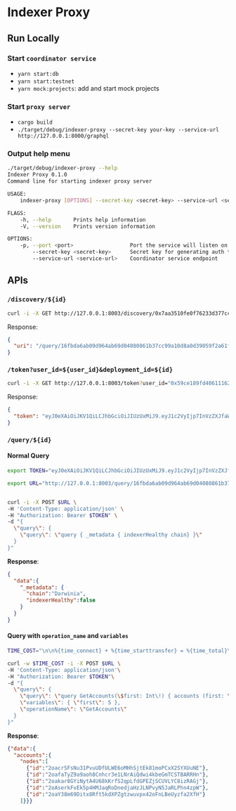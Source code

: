 # Indexer Proxy

## Run Locally

### Start `coordinator service`

- `yarn start:db`
- `yarn start:testnet`
- `yarn mock:projects`: add and start mock projects

### Start `proxy server`

- `cargo build`
- `./target/debug/indexer-proxy --secret-key your-key --service-url http://127.0.0.1:8000/graphql`

### Output help menu

```sh
./target/debug/indexer-proxy --help
Indexer Proxy 0.1.0
Command line for starting indexer proxy server

USAGE:
    indexer-proxy [OPTIONS] --secret-key <secret-key> --service-url <service-url>

FLAGS:
    -h, --help       Prints help information
    -V, --version    Prints version information

OPTIONS:
    -p, --port <port>                  Port the service will listen on [default: 8003]
        --secret-key <secret-key>      Secret key for generating auth token
        --service-url <service-url>    Coordinator service endpoint
```

## APIs

###  `/discovery/${id}`

```sh
curl -i -X GET http://127.0.0.1:8003/discovery/0x7aa3510fe0f76233d377cce09631fb1b0093de258ca0036afb7dc704c7c1d15e
```

Response:

```json
{
  "uri": "/query/16fbda6ab09d964ab69d04080861b37cc99a10d8a0d39059f2a61f70cc5a42e9"
}
```

### `/token?user_id=${user_id}&deployment_id=${id}`

```sh
curl -i -X GET http://127.0.0.1:8003/token?user_id="0x59ce189fd40611162017deb88d826C3485f41e0D"&deployment_id="0x7aa3510fe0f76233d377cce09631fb1b0093de258ca0036afb7dc704c7c1d15e"
```

Response:

```json
{ 
  "token": "eyJ0eXAiOiJKV1QiLCJhbGciOiJIUzUxMiJ9.eyJ1c2VyIjp7InVzZXJfaWQiOiIweDU5Y2UxODlmZDQwNjExMTYyMDE3ZGViODhkODI2QzM0ODVmNDFlMEQiLCJkZXBsb3ltZW50X2lkIjoiMHg2YzgyMTI0MDhjM2M2MmZjNzhjYmZhOWQ2ZmU1ZmYzOTM0OGMxMDA5MTE0YTYzMTViMWUyMjU2NDU5MTM1MzQ4In0sImV4cCI6MTYzODg0MjA5MH0.4ej2RiEIPvSfKXisKCH2OYvu8WuLKMgKL59KlwpX6XTVUl0h57e63bdJjxxb109JwAGqkCVufKgj8m4OVETiyA"
}
```

### `/query/${id}`

#### Normal Query

```sh
export TOKEN="eyJ0eXAiOiJKV1QiLCJhbGciOiJIUzUxMiJ9.eyJ1c2VyIjp7InVzZXJfaWQiOiIweGVlcmZzZGZkc2YiLCJkZXBsb3ltZW50X2lkIjoiMHg2YzgyMTI0MDhjM2M2MmZjNzhjYmZhOWQ2ZmU1ZmYzOTM0OGMxMDA5MTE0YTYzMTViMWUyMjU2NDU5MTM1MzQ4In0sImV4cCI6MTYzODg0MTIyN30.ZUiW_m3Li5eklc1cK5z2VOLVqlv9yPQ9ojHddegSiNKj5eEf8PoTsbzIKhHFkUkRtgArMTiJhmDRT_9L7vCKIg"

export URL="http://127.0.0.1:8003/query/16fbda6ab09d964ab69d04080861b37cc99a10d8a0d39059f2a61f70cc5a42e9"


curl -i -X POST $URL \
-H 'Content-Type: application/json' \
-H "Authorization: Bearer $TOKEN" \
-d "{
  \"query\": { 
    \"query\": \"query { _metadata { indexerHealthy chain} }\" 
  }
}"
```

**Response**:

```json
{
  "data":{
    "_metadata": {
      "chain":"Darwinia",
      "indexerHealthy":false
    }
  }
}
```

#### Query with `operation_name` and `variables`

```sh
TIME_COST="\n\n%{time_connect} + %{time_starttransfer} = %{time_total}\n"

curl -w $TIME_COST -i -X POST $URL \
-H 'Content-Type: application/json'\ 
-H "Authorization: Bearer $TOKEN"\ 
-d "{
  \"query\": { 
    \"query\": \"query GetAccounts(\$first: Int\!) { accounts (first: \$first) { nodes { id } } }\",
    \"variables\": { \"first\": 5 },
    \"operationName\": \"GetAccounts\"
  }
}"
```

**Response**:

```json
{"data":{
  "accounts":{
    "nodes":[
      {"id":"2oacrSFsNu31PvuUDfULWE6oMHhSjtEk81moPCxX2SYXUuNE"},
      {"id":"2oafaTyZ9a9aoh8Cnhcr3e1LNrAiQdwi4kbeGmTCSTBARRHn"},
      {"id":"2oakar8GYiNytA4U68kKrfS2qpLfdGPEZjSCUVLYC8izRAGj"},
      {"id":"2oAserkFvEk5p4HMJaqRoDnedjaHzJLNPvyN5JaRLPhn4zpW"},
      {"id":"2oaY38m69Ditx8Rft5kdXPZgtzwuvpx42oFnLBeUyzfa2XfH"}
    ]}}}
```
